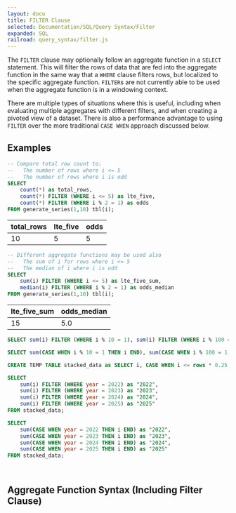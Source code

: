 ```yaml
---
layout: docu
title: FILTER Clause
selected: Documentation/SQL/Query Syntax/Filter
expanded: SQL
railroad: query_syntax/filter.js
---
```

The `FILTER` clause may optionally follow an aggregate function in a `SELECT` statement. This will filter the rows of data that are fed into the aggregate function in the same way that a `WHERE` clause filters rows, but localized to the specific aggregate function. `FILTER`s are not currently able to be used when the aggregate function is in a windowing context. 

There are multiple types of situations where this is useful, including when evaluating multiple aggregates with different filters, and when creating a pivoted view of a dataset. There is also a performance advantage to using `FILTER` over the more traditional `CASE WHEN` approach discussed below. 

<!-- 
Brainstorming 

    High level description

    Examples

    Equivalence to CASE WHEN
        Performance comparison
    
    Syntax diagram

    Also need to add some content to the Aggregate Functions page

-->

## Examples
```sql
-- Compare total row count to:
--   The number of rows where i <= 5 
--   The number of rows where i is odd 
SELECT 
    count(*) as total_rows,
    count(*) FILTER (WHERE i <= 5) as lte_five,
    count(*) FILTER (WHERE i % 2 = 1) as odds
FROM generate_series(1,10) tbl(i);
```

| total_rows | lte_five | odds |
|:---|:---|:---|
| 10 | 5 | 5 |

```sql
-- Different aggregate functions may be used also
--   The sum of i for rows where i <= 5 
--   The median of i where i is odd 
SELECT 
    sum(i) FILTER (WHERE i <= 5) as lte_five_sum,
    median(i) FILTER (WHERE i % 2 = 1) as odds_median
FROM generate_series(1,10) tbl(i);
```

| lte_five_sum | odds_median |
|:---|:---|
| 15 | 5.0 |

```sql
SELECT sum(i) FILTER (WHERE i % 10 = 1), sum(i) FILTER (WHERE i % 100 = 1) from generate_series(1,100000000) tbl(i);

SELECT sum(CASE WHEN i % 10 = 1 THEN i END), sum(CASE WHEN i % 100 = 1 THEN i END) from generate_series(1,100000000) tbl(i);

CREATE TEMP TABLE stacked_data as SELECT i, CASE WHEN i <= rows * 0.25 THEN 2022 WHEN i <= rows * 0.5 THEN 2023 WHEN i <= rows * 0.75 THEN 2024 ELSE 2025 END as year from (select i, count(*) over () as rows from generate_series(1,100000000) tbl(i)) tbl;

SELECT
    sum(i) FILTER (WHERE year = 2022) as "2022",
    sum(i) FILTER (WHERE year = 2023) as "2023",
    sum(i) FILTER (WHERE year = 2024) as "2024",
    sum(i) FILTER (WHERE year = 2025) as "2025"
FROM stacked_data;

SELECT
    sum(CASE WHEN year = 2022 THEN i END) as "2022",
    sum(CASE WHEN year = 2023 THEN i END) as "2023",
    sum(CASE WHEN year = 2024 THEN i END) as "2024",
    sum(CASE WHEN year = 2025 THEN i END) as "2025"
FROM stacked_data;




```

## Aggregate Function Syntax (Including Filter Clause)
<div id="rrdiagram"></div>
